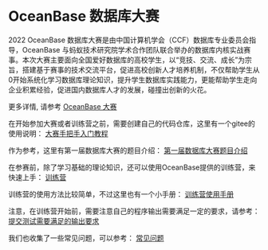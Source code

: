 # OceanBase 数据库大赛

2022 OceanBase 数据库大赛是由中国计算机学会（CCF）数据库专业委员会指导，OceanBase 与蚂蚁技术研究院学术合作团队联合举办的数据库内核实战赛事。本次大赛主要面向全国爱好数据库的高校学生，以“竞技、交流、成长”为宗旨，搭建基于赛事的技术交流平台，促进高校创新人才培养机制，不仅帮助学生从0开始系统化学习数据库理论知识，提升学生数据库实践能力，更能帮助学生走向企业积累经验，促进国内数据库人才的发展，碰撞出创新的火花。

更多详情, 请参考 [OceanBase 大赛](https://open.oceanbase.com/competition/index)

在开始参加大赛或者训练营之前，需要创建自己的代码仓库，这里有一个gitee的使用说明：
[大赛手把手入门教程](./gitee-instructions.md)

作为参考，这里有第一届数据库大赛的题目介绍：
[第一届数据库大赛题目介绍](./miniob_topics.md)

在参赛前，除了学习基础的理论知识，还可以使用OceanBase提供的训练营，来快速上手：
[训练营](https://open.oceanbase.com/train?questionId=200001)

训练营的使用方法比较简单，不过这里也有一个小手册：
[训练营使用手册](https://ask.oceanbase.com/t/topic/35600372)

注意，在训练营开始前，需要注意自己的程序输出需要满足一定的要求，请参考：
[提交测试需要满足的输出要求](./miniob-output-convention.md)

我们也收集了一些常见问题，可以参考：
[常见问题](https://ask.oceanbase.com/t/topic/35601465)
